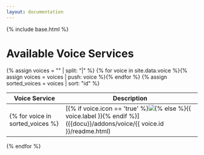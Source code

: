 ```yaml
---
layout: documentation
---
```


{% include base.html %}

# Available Voice Services

{% assign voices = "" | split: "|" %}
{% for voice in site.data.voice %}{% assign voices = voices | push: voice %}{% endfor %}
{% assign sorted_voices = voices | sort: "id" %}

| Voice Service | Description |
|-------|----------------------|
{% for voice in sorted_voices %}| [{% if voice.icon == 'true' %}<img class="logo" src="{{base}}/images/addons/{{voice.id}}.png">{% else %}{{ voice.label }}{% endif %}]({{docu}}/addons/voice/{{ voice.id }}/readme.html) | {{ voice.description }} |
{% endfor %}
